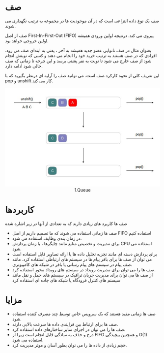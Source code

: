 # صف

صف یک نوع داده انتزاعی است که در آن موجودیت ها در مجموعه به ترتیب نگهداری می شوند.

صف از اصل First-In-First-Out (FIFO) پیروی می کند. درنتیجه اولین ورودی همیشه اولین خروجی خواهد بود.

بعنوان مثال در صف نانوایی عضو جدید همیشه به آخر ، یعنی به ابتدای صف می رود. افرادی که در صف هستند به ترتیب خرید خود را انجام می دهند و کسی که نوبتش انجام شود از صف خارج می شود تا نوبت به نفر پشتی برسد و این چرخه تا زمانی که صف خالی شود ادامه دارد.

این تعریف کلی از نحوه کارکرد صف است. می توانید صف را آرایه ای درنظر بگیرید که با pop و unshift کار می کند.

<div align="center">
  <img src="https://github.com/mmdzov/data-structure/blob/main/assets/Queue1.0.jpg" alt="1.Queue" />
  <div>1.Queue</div>
</div>

# کاربردها

صف ها کاربرد های زیادی دارند که به تعدادی از آنها در زیر اشاره شده

- صف ها زمانی استفاده می شوند که ما تصمیم داریم از اصل FIFO استفاده کنیم
- در زمان بندی وظایف استفاده می شود.
- برای مدیریت و تخصیص منابع مانند چاپگرها ، یا زمان پردازش CPU استفاده می شود.
- برای پردازش دسته ای مانند تجزیه تحلیل داده ها یا ارائه تصاویر قابل استفاده است
- می توان از صف ها برای بافر پیام ها در سیستم های ارتباطی استفاده کرد. مانند صف پیام در سیستم های پیام رسانی یا بافر در شبکه های کامپیوتری.
- صف ها را می توان برای مدیریت رویداد در سیستم های رویداد محور استفاده کرد.
- از صف ها می توان برای مدیریت جریان ترافیک در سیستم های حمل و نقل مانند سیستم های کنترل فرودگاه یا شبکه های جاده ای استفاده کرد


# مزایا

- صف ها زمانی مفید هستند که یک سرویس خاص توسط چند مصرف کننده استفاده شود.
- صف ها برای ارتباط بین فرایندی داده ها سرعت بالایی دارند.
- صف ها را می توان در اجرای سایر ساختارهای داده استفاده کرد.
- درج و حذف به سادگی قابل انجام است زیرا از FIFO و همچنین پیچیدگی O(1) استفاده می شود.
- حجم زیادی از داده ها را می توان بطور آسان و موثر مدیریت کرد.